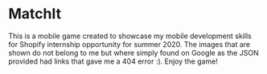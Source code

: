 # MatchIt
This is a mobile game created to showcase my mobile development skills for Shopify internship opportunity for summer 2020. The images that are shown do not belong to me but where simply found on Google as the JSON provided had links that gave me a 404 error :). Enjoy the game!
